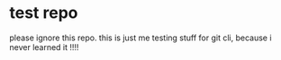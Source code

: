 # test repo

please ignore this repo. this is just me testing stuff for git cli, because i never learned it !!!!
